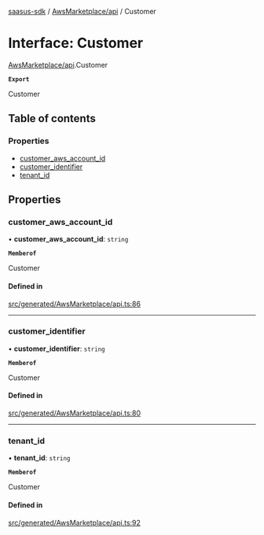 [saasus-sdk](../README.md) / [AwsMarketplace/api](../modules/AwsMarketplace_api.md) / Customer

# Interface: Customer

[AwsMarketplace/api](../modules/AwsMarketplace_api.md).Customer

**`Export`**

Customer

## Table of contents

### Properties

- [customer\_aws\_account\_id](AwsMarketplace_api.Customer.md#customer_aws_account_id)
- [customer\_identifier](AwsMarketplace_api.Customer.md#customer_identifier)
- [tenant\_id](AwsMarketplace_api.Customer.md#tenant_id)

## Properties

### customer\_aws\_account\_id

• **customer\_aws\_account\_id**: `string`

**`Memberof`**

Customer

#### Defined in

[src/generated/AwsMarketplace/api.ts:86](https://github.com/saasus-platform/saasus-sdk-javascript/blob/6b95732/src/generated/AwsMarketplace/api.ts#L86)

___

### customer\_identifier

• **customer\_identifier**: `string`

**`Memberof`**

Customer

#### Defined in

[src/generated/AwsMarketplace/api.ts:80](https://github.com/saasus-platform/saasus-sdk-javascript/blob/6b95732/src/generated/AwsMarketplace/api.ts#L80)

___

### tenant\_id

• **tenant\_id**: `string`

**`Memberof`**

Customer

#### Defined in

[src/generated/AwsMarketplace/api.ts:92](https://github.com/saasus-platform/saasus-sdk-javascript/blob/6b95732/src/generated/AwsMarketplace/api.ts#L92)
